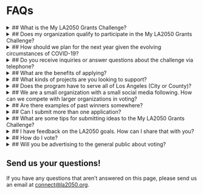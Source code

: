 <h1>
  FAQs
</h1>


<details class="faq" markdown="1">

<summary markdown="1">
## What is the My LA2050 Grants Challenge?
</summary>

The My LA2050 Grants Challenge is an open call for ideas to make Los Angeles the best place to learn, create, play, connect, and live. A total of $1M will be awarded among 25 organizations—five per goal category—to implement their proposals. Each organization will receive an award of between $10,000 to $100,000 over one year to support its efforts.

LA2050 will also commit to a one-year partnership with the winners—leveraging its resources, assets, and networks to help the projects succeed. Together, the winning organizations, LA2050, and Angelenos will make progress for the region that will change the course of our future.

</details>



<details class="faq" markdown="1">

<summary markdown="1">
## Does my organization qualify to participate in the My LA2050 Grants Challenge?
</summary>

Are you a registered nonprofit or fiscally-sponsored organization, for-profit company, or government agency serving Los Angeles County? Does your work touch on ANY of [these metrics](/about/#goals)? THEN YES, YOU QUALIFY! 

</details>



<details class="faq" markdown="1">

<summary markdown="1">
## How should we plan for the next year given the evolving circumstances of COVID-19?
</summary>
We understand how difficult it is to plan for a year-long grant period in our current context. 
We plan to be accommodating and flexible with our 25 winners, working with them over the course of their grant to adjust planned activities according to evolving public health guidelines and to ensure there is space to respond to emergent needs.

And, while we’d love to be optimistic and assume that in-person gatherings will be permitted sometime between now and the end of the grant period in August 2022, we can’t be sure. For that reason, please ensure that the activities described in your application align with current Los Angeles County public health guidelines, such as restrictions on in-person gatherings, except for those activities deemed essential (e.g., food distribution, medical services, etc.). 

If you anticipate that guidelines in Los Angeles County will change in the next year to allow for your organization to conduct activities that are currently restricted (e.g., in-person educational instruction) please explain on your application what you will do under both circumstances.

Please note that applications that do not account for COVID-19 restrictions and precautions may be disqualified. If you have any questions, please feel free to email [connect@la2050.org](mailto:connect@la2050.org).

</details>



<details class="faq" markdown="1">

<summary markdown="1">
## Do you receive inquiries or answer questions about the challenge via telephone?
</summary>
Unfortunately, we do not take phone calls or meetings during this time due to the number of inquiries we receive. If you have questions, please consider attending one of our <a href="{{ site.office_hours_url }}">live information sessions on February 9, February 26, or March 16</a>. We are also happy to answer your questions any time via email at [connect@la2050.org](mailto:connect@la2050.org).

</details>



<details class="faq" markdown="1">

<summary markdown="1">
## What are the benefits of applying?
</summary>

Beyond the potential to become a grantee of LA2050, we believe that applying to the challenge will provide additional benefits including:

* The chance to build a coalition of committed Angelenos and organizations to support your important work in LA
* Visibility in front of other foundations and exposure to additional funding sources; past challenges have resulted in +$3.5M from established philanthropic partners and inspired more than $6.5M in giving
* A page on the [My LA2050 Ideas Archive site](https://archive.la2050.org/), a database of all organizations that have applied to the My LA2050 Grants Challenge and their proposals
* Access to periodic matching grants available to organizations featured on the [My LA2050 Ideas Archive](https://archive.la2050.org/)
* 'Volunteer' and 'Donate' buttons on each submission page to drive resources to your organization
* The opportunity to cultivate and build new relationships with peers
* Increased awareness and exposure to your work via our public platform
* A chance to grow your skill in communicating your organization’s impact, including through the creation of videos, photos, tweets, and pithy messaging as you promote your submission

</details>



<details class="faq" markdown="1">

<summary markdown="1">
## What kinds of projects are you looking to support?
</summary>

We’re open! But here are some ideas about what we’re looking for:

* Bold ideas that will produce measurable wins for the LA region
* A spirit of collaboration and desire to unify and amplify collective efforts
* Clear focus on inclusion, diversity of voices, and equity
* Efforts that not only produce positive results, but are also focused on increasing local engagement and civic participation
* A desire to test new strategies

Both new and existing projects are eligible for submission. All winning projects must be completed, and the grant award must be expended, within 12 months of receipt of funds. For more inspiration, check out submissions from previous winners at the [My LA2050 Ideas Archive](https://archive.la2050.org/search/?keywords=winner).

</details>



<details class="faq" markdown="1">

<summary markdown="1">
## Does the program have to serve all of Los Angeles (City or County)? 
</summary>
No! Your project may serve our broader region or zero-in on a particular neighborhood, community, city, or region in Los Angeles County. It’s up to you.

</details>



<details class="faq" markdown="1">

<summary markdown="1">
## We are a small organization with a small social media following. How can we compete with larger organizations in voting?
</summary>
In general, we’ve seen both small and large organizations do well in the voting stage. It’s less about the size of your list, and more about knowing how to correctly engage the audience you do have. If you do get to the voting stage, we provide EVERY finalist with a GOTV guide full of social media copy, graphics, and ideas for engaging your network. Ultimately, we’ve found that social media is only a small contributor to the outcome of voting and that you don’t need a massive following to do well in the voting period.

</details>



<details class="faq" markdown="1">

<summary markdown="1">
## Are there examples of past winners somewhere?
</summary>
Yes, just head to our [My LA2050 Ideas Archive](https://archive.la2050.org/)! You can search by issue area or keyword. (Or [click here](https://archive.la2050.org/search/?keywords=winner) to go directly to a page of previous winners).

</details>



<details class="faq" markdown="1">

<summary markdown="1">
## Can I submit more than one application?
</summary>

There can be multiple proposals from the same organization, as long as the submissions are unique and in different goal categories. However, we would recommend consolidating your resources, collaborators, and supporters to submit one awesome proposal!

</details>



<details class="faq" markdown="1">

<summary markdown="1">
## What are some tips for submitting ideas to the My LA2050 Grants Challenge?
</summary>

Think about impact. Be imaginative and audacious. We want to hear your most ambitious ideas – but we also want to know that your project is feasible, implementable, and that it could impact the [LA2050 goals and metrics](/about/#goals).

Collaborate. We are eager to see folks working together to improve Los Angeles.

Share how your proposal will impact the LA2050 goal you are focusing on. For example, if you’ve chosen the ‘Learn’ category, you might describe how your proposal will improve graduation rates; if you’ve chosen the ‘Connect’ category, you might explain how your proposal will increase voting rates or volunteerism.

Be sure to explain why you think the strategy and methods are the best course of action for impacting the goal and metrics.

Please include an image that represents your idea or organization. You’ll get the best results if you send us the highest resolution image you have. We recommend avoiding a lot of text or logos in your images, as we may have to crop them to fit our site. Images should be in JPEG, or PNG format.

Videos can also help quickly articulate your project or your organization’s mission. To include a video, first upload the video to a place like [YouTube](https://www.youtube.com/) or [Vimeo](https://vimeo.com/), and then include the URL for the video with your application.

Applicants should not expect to be able to revise their applications after the submission date.

Read [full application guide](https://drive.google.com/file/d/139CzkwrSXywm7LZpGmyEZSCYBR6aQKiK/view?usp=sharing) and preview the [evaluation scorecard](https://drive.google.com/file/d/1KvHgPWGyfiR9eolVdlEckDGpwUszq7_3/view?usp=sharing) to get a more precise idea of what we want to see. 

Check out the [LA2050 Goals](/about/#goals), the [LA2050 Report](https://la2050.s3-us-west-1.amazonaws.com/reports/1/pdfs/vision_for_a_successful_los_angeles.pdf), and our most recent [Submissions Report](https://la2050.s3-us-west-1.amazonaws.com/reports/17/pdfs/2020_Submissions_Report_%281%29.pdf?1603132227) for additional information.

</details>



<details class="faq" markdown="1">

<summary markdown="1">
## I have feedback on the LA2050 goals. How can I share that with you?
</summary>

We want your feedback! Email us at [connect@la2050.org](mailto:connect@la2050.org) with your feedback.

We want Angelenos to see themselves as part of the solutions we need to improve our region. And we want to tap into the expertise of the organizations, agencies, and companies who have great ideas about how to boost engagement on local issues.

</details>


<details class="faq" markdown="1">

<summary markdown="1">
## How do I vote?
</summary>

Public voting will take place between {% include translate-date.html date=site.VOTES_BEING_ACCEPTED_DATE format="%A, %B %-d, %Y" %} ({{ site.VOTES_BEING_ACCEPTED_TIME }}) and {% include translate-date.html date=site.VOTING_PERIOD_ENDED_DATE format="%A, %B %-d, %Y" %} ({{ site.VOTING_PERIOD_ENDED_TIME }}) on this website, [challenge.la2050.org](https://challenge.la2050.org).

<!--
If you need additional assistance, check out this [step-by-step guide](LINK) on how to vote. 
-->

</details>


<details class="faq" markdown="1">

<summary markdown="1">
## Will you be advertising to the general public about voting?
</summary>

Yes! We do all that we can to inform Angelenos about the My LA2050 Grants Challenge through social media, digital ads, our LA2050 newsletter, and more.

</details>







## Send us your questions!

If you have any questions that aren’t answered on this page, please send us an email at [connect@la2050.org](mailto:connect@la2050.org).
